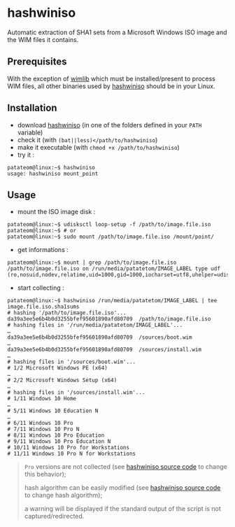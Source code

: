 # hashwiniso

Automatic extraction of SHA1 sets from a Microsoft Windows ISO image and the WIM files it contains.


## Prerequisites

With the exception of [wimlib](https://github.com/ebiggers/wimlib) which must be installed/present to process WIM files, all other binaries used by [hashwiniso](hashwiniso) should be in your Linux.


## Installation

- download [hashwiniso](https://raw.githubusercontent.com/patatetom/rds4xways/master/hashwiniso) (in one of the folders defined in your `PATH` variable) 
- check it (with `(bat||less)</path/to/hashwiniso`)
- make it executable (with `chmod +x /path/to/hashwiniso`)
- try it :

```console
patateom@linux:~$ hashwiniso 
usage: hashwiniso mount_point
```


## Usage

- mount the ISO image disk :

```console
patateom@linux:~$ udisksctl loop-setup -f /path/to/image.file.iso
patateom@linux:~$ # or
patateom@linux:~$ sudo mount /path/to/image.file.iso /mount/point/
```

- get informations :

```console
patateom@linux:~$ mount | grep /path/to/image.file.iso
/path/to/image.file.iso on /run/media/patatetom/IMAGE_LABEL type udf (ro,nosuid,nodev,relatime,uid=1000,gid=1000,iocharset=utf8,uhelper=udisks2)
```

- start collecting :

```console
patateom@linux:~$ hashwiniso /run/media/patatetom/IMAGE_LABEL | tee image.file.iso.sha1sums
# hashing '/path/to/image.file.iso'...
da39a3ee5e6b4b0d3255bfef95601890afd80709  /path/to/image.file.iso
# hashing files in '/run/media/patatetom/IMAGE_LABEL'...
…
da39a3ee5e6b4b0d3255bfef95601890afd80709  /sources/boot.wim
…
da39a3ee5e6b4b0d3255bfef95601890afd80709  /sources/install.wim
…
# hashing files in '/sources/boot.wim'...
# 1/2 Microsoft Windows PE (x64)
…
# 2/2 Microsoft Windows Setup (x64)
…
# hashing files in '/sources/install.wim'...
# 1/11 Windows 10 Home
…
# 5/11 Windows 10 Education N
…
# 6/11 Windows 10 Pro
# 7/11 Windows 10 Pro N
# 8/11 Windows 10 Pro Education
# 9/11 Windows 10 Pro Education N
# 10/11 Windows 10 Pro for Workstations
# 11/11 Windows 10 Pro N for Workstations
```

> `Pro` versions are not collected (see [hashwiniso source code](hashwiniso#L110) to change this behavior);
> 
> hash algorithm can be easily modified (see [hashwiniso source code](hashwiniso) to change hash algorithm);
> 
> a warning will be displayed if the standard output of the script is not captured/redirected.

